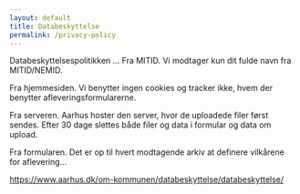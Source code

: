 ```yaml
---
layout: default
title: Databeskyttelse
permalink: /privacy-policy
---
```


Databeskyttelsespolitikken ...
Fra MITID.
Vi modtager kun dit fulde navn fra MITID/NEMID.

Fra hjemmesiden.
Vi benytter ingen cookies og tracker ikke, hvem der benytter afleveringsformularerne.

Fra serveren.
Aarhus hoster den server, hvor de uploadede filer først sendes. Efter 30 dage slettes både filer og data i formular og data om upload.

Fra formularen.
Det er op til hvert modtagende arkiv at definere vilkårene for aflevering...

https://www.aarhus.dk/om-kommunen/databeskyttelse/databeskyttelse/